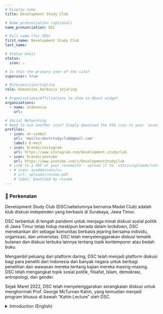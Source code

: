 ```yaml
---
# Display name
title: Development Study Club

# Name pronunciation (optional)
name_pronunciation: DSC

# Full name (for SEO)
first_name: Development Study Club
last_name: 

# Status emoji
status:
  icon: ☕️

# Is this the primary user of the site?
superuser: true

# Role/position/tagline
role: Komunitas berbasis jejaring

# Organizations/Affiliations to show in About widget
organizations:
  - name: Indonesia
    url: 

# Social Networking
# Need to use another icon? Simply download the SVG icon to your `assets/media/icons/` folder.
profiles:
  - icon: at-symbol
    url: 'mailto:devtstudyclub@gmail.com'
    label: E-mail
  - icon: brands/instagram
    url: https://www.instagram.com/development.studyclub
  - icon: brands/youtube
    url: https://www.youtube.com/c/DevelopmentStudyClub
  # Link to a PDF of your resume/CV - upload it to `static/uploads/resume.pdf`
  - # icon: academicons/cv
    # url: uploads/resume.pdf
    # label: Download my resume
---
```


### 👋 Perkenalan

Development Study Club (DSC/sebelumnya bernama Madat Club) adalah klub diskusi independen yang berbasis di Surabaya, Jawa Timur. 

DSC terbentuk di tengah pandemi untuk menjaga minat diskusi sosial politik di Jawa Timur tetap hidup meskipun berada dalam lockdown, DSC menekankan diri sebagai komunitas berbasis jejaring bersama individu, organisasi, dan universitas. DSC telah menyelenggarakan diskusi tematik bulanan dan diskusi terbuka lainnya tentang topik kontemporer atau bedah buku. 

Mengambil peluang dari platform daring, DSC telah menjadi platform diskusi bagi para peneliti dari Indonesia dan banyak negara untuk berbagi penelitian dan wawasan mereka tentang kajian mereka masing-masing. DSC telah mengangkat topik sosial politik, filsafat, Islam, demokrasi, antropologi, dan gender. 

Sejak Maret 2022, DSC telah menyelenggarakan serangkaian diskusi untuk menghormati Prof. George McTurnan Kahin, yang kemudian menjadi program khusus di bawah “Kahin Lecture” oleh DSC.

<details>
  <summary>Introduction (English)</summary>

  Development Study Club (DSC/formerly Madat Club) is an independent discussion club based in Surabaya, East Java. 
  
  Created amidst the pandemic to keep the interest in social politics discussions in East Java alive despite being in lockdown, DSC emphasizes itself on building a network across communities of like-minded individuals, organizations, and universities. DSC has organized monthly themed and other open discussions on contemporary topics or books. 
  
  Taking advantage of the online medium, DSC has become a discussion platform for researchers from Indonesia and around the world to share their research and insights on the topic of their respective studies. DSC has taken topics on social politics, philosophy, Islam, democracy, anthropology, and gender. 
  
  Since March 2022, DSC has been organizing a series of discussions in honor of Prof. George McTurnan Kahin, which then became its special program under the “Kahin Lecture” by DSC.

</details>